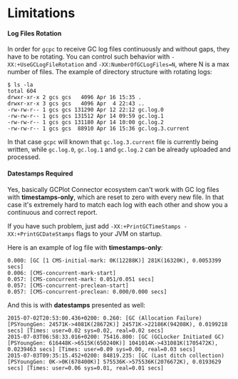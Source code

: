 # Limitations

#### Log Files Rotation

In order for `gcpc` to receive GC log files continuously and without gaps, they have to be rotating. You can control such behavior with `-XX:+UseGCLogFileRotation` and `-XX:NumberOfGCLogFiles=N`, where N is a max number of files. The example of directory structure with rotating logs:

```
$ ls -la
total 604
drwxr-xr-x 2 gcs gcs   4096 Apr 16 15:35 .
drwxr-xr-x 3 gcs gcs   4096 Apr  4 22:43 ..
-rw-rw-r-- 1 gcs gcs 131290 Apr 12 22:12 gc.log.0
-rw-rw-r-- 1 gcs gcs 131512 Apr 14 09:59 gc.log.1
-rw-rw-r-- 1 gcs gcs 131180 Apr 14 10:00 gc.log.2
-rw-rw-r-- 1 gcs gcs  88910 Apr 16 15:36 gc.log.3.current
```

In that case `gcpc` will known that `gc.log.3.current` file is currently being written, while `gc.log.0`, `gc.log.1` and `gc.log.2` can be already uploaded and processed.

#### Datestamps Required

Yes, basically GCPlot Connector ecosystem can't work with GC log files with **timestamps-only**, which are reset to zero with every new file. In that case it's extremely hard to match each log with each other and show you a continuous and correct report.

If you have such problem, just add `-XX:+PrintGCTimeStamps -XX:+PrintGCDateStamps` flags to your JVM on startup.

Here is an example of log file with **timestamps-only**:

```
0.000: [GC [1 CMS-initial-mark: 0K(12288K)] 281K(16320K), 0.0053399 secs]
0.006: [CMS-concurrent-mark-start]
0.057: [CMS-concurrent-mark: 0.051/0.051 secs]
0.057: [CMS-concurrent-preclean-start]
0.057: [CMS-concurrent-preclean: 0.000/0.000 secs]
```

And this is with **datestamps** presented as well:

```
2015-07-02T20:53:00.436+0200: 0.260: [GC (Allocation Failure) [PSYoungGen: 24571K->4081K(28672K)] 24571K->22186K(94208K), 0.0199218 secs] [Times: user=0.02 sys=0.02, real=0.02 secs]
2015-07-03T06:58:33.016+0200: 75416.800: [GC (GCLocker Initiated GC) [PSYoungGen: 616448K->6515K(650240K)] 1041014K->431081K(1705472K), 0.0239463 secs] [Times: user=0.09 sys=0.00, real=0.03 secs] 
2015-07-03T09:35:15.452+0200: 84819.235: [GC (Last ditch collection) [PSYoungGen: 0K->0K(678400K)] 575536K->575536K(2076672K), 0.0193629 secs] [Times: user=0.06 sys=0.01, real=0.01 secs]
```



